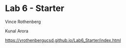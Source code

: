 # Lab 6 - Starter

Vince Rothenberg

Kunal Arora

https://vrothenbergucsd.github.io/Lab6_Starter/index.html
